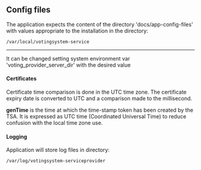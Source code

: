 ## Config files

The application expects the content of the directory 'docs/app-config-files' with values appropriate to the 
installation in the directory:

    /var/local/votingsystem-service
****
It can be changed setting system environment var 'voting_provider_server_dir' with the desired value


#### Certificates
Certificate time comparison is done in the UTC time zone. The certificate expiry 
date is converted to UTC and a comparison made to the millisecond.

**genTime** is the time at which the time-stamp token has been created by
the TSA.  It is expressed as UTC time (Coordinated Universal Time) to
reduce confusion with the local time zone use. 

#### Logging
Application will store log files in directory:
    
    /var/log/votingsystem-serviceprovider
    